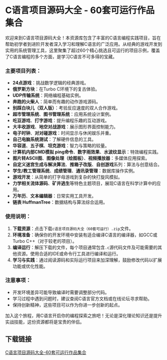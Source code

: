 # C语言项目源码大全 - 60套可运行作品集合

欢迎来到C语言项目源码大全！本资源库包含了丰富的C语言编程实践项目，旨在帮助初学者到进阶开发者深入学习和理解C语言的广泛应用。从经典的游戏开发到实用的系统管理工具，这里聚集了超过60个精心挑选且可运行的项目示例，覆盖了C语言编程的多个方面，是学习C语言不可多得的宝藏。

### 主要项目列表：

- **24点游戏**：挑战数学逻辑的经典游戏。
- **俄罗斯方块**：在Turbo C环境下的复古体验。
- **UDP传输系统**：网络编程基础实例。
- **奔跑的火柴人**：简单而有趣的动作游戏源码。
- **别踩白块儿（双人版）**：考验反应速度的双人合作游戏。
- **超市管理系统**、**图书管理系统**：应用系统设计案例。
- **吃豆游戏**、**打字游戏**：提升编程乐趣的互动游戏。
- **大丰收游戏**、**地空对战游戏**：展示图形界面控制能力。
- **电子时钟**、**对对碰游戏**：时间显示与休闲娱乐并重。
- **自己电脑系统测试**：了解硬件信息的工具。
- **华容道**、**五子棋**、**坦克游戏**：智力与策略的较量。
- **计算机内部CMD模拟 ping命令**、**数字雨效果**、**水波纹显示**：特效编程实践。
- **图片转ASCII图**、**图像处理（绘图板）**、**视频播放器**：多媒体应用探索。
- **自定义迷宫生成与解决算法**、**推箱子改版**、**自创游戏**系列：算法与创意结合。
- **学生/教工管理系统**、**成绩管理**、**通讯录管理**：数据库操作实例。
- **游戏开发**：从简单的打字母游戏到复杂的快打旋风模拟。
- **力学相关流体源码**、**矿井逃生**等特色主题项目，展现C语言在科学计算中的应用。
- **万年历**、**文本编辑器**：日常实用工具开发。
- **链表 HuffmanTree**：数据结构与算法综合运用。

### 使用说明：
1. **下载资源**：点击下载`c语言项目源码大全（60套可运行）.zip`文件。
2. **环境准备**：确保你的开发环境中安装有适合编译C语言的编译器，如GCC或Turbo C++（对于较老的项目）。
3. **编译运行**：解压下载的文件，每个项目通常包含`.c`源代码文件及可能需要的其他资源。使用合适的IDE或命令行工具进行编译和运行。
4. **学习与实践**：通过阅读源码和实际运行项目来加深理解，鼓励修改代码以扩展功能或优化性能。

### 注意事项：
- 开发环境差异可能导致编译时需要调整部分代码。
- 学习过程中遇到问题时，建议查阅C语言官方文档或在线论坛寻求帮助。
- 保持创新精神，这些项目可以作为你进一步创新的起点。

加入这个旅程，用C语言开启你的编程探索之旅吧！无论是深化理论知识还是提升实战技能，这份资源都将是宝贵的伴侣。

## 下载链接

[C语言项目源码大全-60套可运行作品集合](https://pan.quark.cn/s/5ccd1650d701)